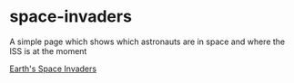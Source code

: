 # space-invaders
A simple page which shows which astronauts are in space and where the ISS is at the moment

[Earth's Space Invaders](https://earth-space-invaders.herokuapp.com/)
